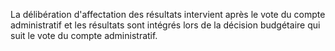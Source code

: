 La délibération d'affectation des résultats intervient après le vote du compte administratif et les résultats sont intégrés lors de la décision budgétaire qui suit le vote du compte administratif.